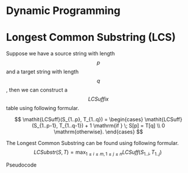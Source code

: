 # Dynamic Programming

# Longest Common Substring (LCS)
Suppose we have a source string with length $$p$$ and a target string with length $$q$$, then we can construct a $$\mathit{LCSuffix}$$ table using following formular.

$$
\mathit{LCSuff}(S_{1..p}, T_{1..q}) =
\begin{cases}
       \mathit{LCSuff}(S_{1..p-1}, T_{1..q-1}) + 1  \mathrm{if } \; S[p] = T[q] \\
       0                                            \mathrm{otherwise}.
\end{cases}
$$

The Longest Common Substring can be found using following formular.
$$
\mathit{LCSubstr}(S, T) = \max_{1 \leq i \leq m, 1 \leq j \leq n} \mathit{LCSuff}(S_{1..i}, T_{1..j}) \;
$$

Pseudocode
```

```